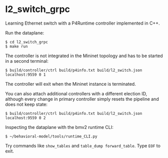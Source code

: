 l2_switch_grpc
==============

Learning Ethernet switch with a P4Runtime controller implemented in C++.

Run the dataplane:
```
$ cd l2_switch_grpc
$ make run
```

The controller is not integrated in the Mininet topology and has to be started in a second terminal:
```
$ build/controller/ctrl build/p4info.txt build/l2_switch.json localhost:9559 0 1
```
The controller will exit when the Mininet instance is terminated.

You can also attach additional controllers with a different election ID, although every change in
primary controller simply resets the pipeline and does not keep state:
```
$ build/controller/ctrl build/p4info.txt build/l2_switch.json localhost:9559 0 2
```

Inspecting the dataplane with the bmv2 runtime CLI:
```
$ ~/behavioral-model/tools/runtime_CLI.py
```
Try commands like `show_tables` and `table_dump forward_table`. Type `EOF` to exit.
